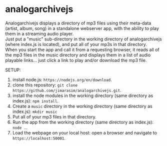 # analogarchivejs
Analogarchivejs displays a directory of mp3 files using their meta-data (artist, album, song) in a standalone webserver app, with the ability to play them in a streaming audio player.      
Just put a "music" sub-directory in the working directory of analogarchivejs (where index.js is located), and put all of your mp3s in that directory.  
When you start the app and call it from a requesting browser, it reads all of the mp3 files in the music directory and displays them in a list of audio playable links... just click a link to play and/or download
the mp3 file.  

SETUP:
1. install node.js: `https://nodejs.org/en/download`. 
2. clone this repository: `git clone https://github.com/jimarasim/analogarchivejs.git`. 
3. install the node modules in the working directory (same directory as index.js): `npm install`. 
4. Create a `music` directory in the working directory (same directory as index.js): `mkdir music`  
5. Put all of your mp3 files in that directory.
6. Run the app from the working directory (same directory as index.js): `node .`. 
7. Load the webpage on your local host: open a browser and navigate to `https://localhost:50001`. 
